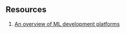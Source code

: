 ## Resources
1. [An overview of ML development platforms](https://medium.com/louis-dorard/an-overview-of-ml-development-platforms-df953060b9a9)
